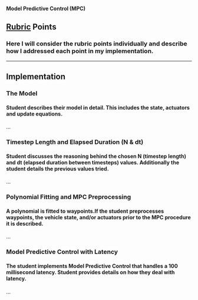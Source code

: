 **Model Predictive Control (MPC)**

## [Rubric](https://review.udacity.com/#!/rubrics/896/view) Points
### Here I will consider the rubric points individually and describe how I addressed each point in my implementation.  

---

## Implementation

### The Model

#### Student describes their model in detail. This includes the state, actuators and update equations.

...

### Timestep Length and Elapsed Duration (N & dt)

#### Student discusses the reasoning behind the chosen N (timestep length) and dt (elapsed duration between timesteps) values. Additionally the student details the previous values tried.

...

### Polynomial Fitting and MPC Preprocessing
#### A polynomial is fitted to waypoints.If the student preprocesses waypoints, the vehicle state, and/or actuators prior to the MPC procedure it is described.

...

### Model Predictive Control with Latency
#### The student implements Model Predictive Control that handles a 100 millisecond latency. Student provides details on how they deal with latency.

...

